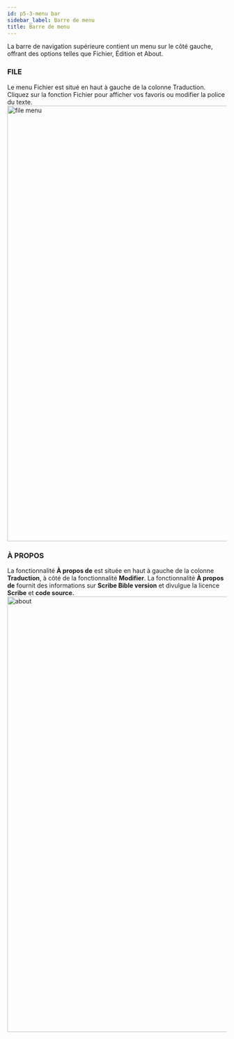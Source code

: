 ```yaml
---
id: p5-3-menu bar
sidebar_label: Barre de menu
title: Barre de menu
---
```


La barre de navigation supérieure contient un menu sur le côté gauche, offrant des options telles que Fichier, Édition et About.

### FILE ###

Le menu Fichier est situé en haut à gauche de la colonne Traduction. Cliquez sur la fonction Fichier pour afficher vos favoris ou modifier la police du texte.
<img src="/0.5.3/fr_menu.png"  width="1000px" alt="file menu" />


<!-- **EDIT** 

The **Edit** feature is located on the top left side of the **Translation column,** next to the **File** feature.
At the moment, **Scribe** only supports “S” editing or “Section Headings.”
- Click on the letter “S” on the screen to add a section heading.Show an example image that highlights the section heading

<img src="/assets/edit.png"  width="1000px" alt="notification" /> -->



### À PROPOS ###

La fonctionnalité **À propos de** est située en haut à gauche de la colonne **Traduction**, à côté de la fonctionnalité **Modifier**. La fonctionnalité **À propos de** fournit des informations sur **Scribe Bible version** et divulgue la licence **Scribe** et **code source.** <img src="/0.5.3/fr_about.png"  width="1000px" alt="about" />